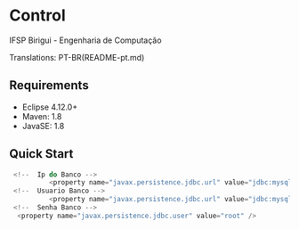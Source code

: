# Control
 IFSP Birigui - Engenharia de Computação 

Translations: PT-BR(README-pt.md)

## Requirements
- Eclipse 4.12.0+
- Maven: 1.8
- JavaSE: 1.8

## Quick Start
```kotlin
 <!--  Ip do Banco -->
          <property name="javax.persistence.jdbc.url" value="jdbc:mysql://127.0.0.1:3306/controle" />
 <!--  Usuario Banco -->
          <property name="javax.persistence.jdbc.url" value="jdbc:mysql://127.0.0.1:3306/controle" />
 <!--  Senha Banco -->
  <property name="javax.persistence.jdbc.user" value="root" />
       
```
